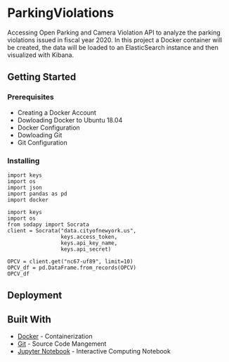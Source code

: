 # ParkingViolations
Accessing Open Parking and Camera Violation API to analyze the parking violations issued in fiscal year 2020. In this project a Docker container will be created, the data will be loaded to an ElasticSearch instance and then visualized with Kibana.

## Getting Started

### Prerequisites

- Creating a Docker Account 
- Dowloading Docker to Ubuntu 18.04 
- Docker Configuration
- Dowloading Git 
- Git Configuration 


### Installing
```
import keys
import os
import json 
import pandas as pd
import docker

import keys
import os
from sodapy import Socrata 
client = Socrata("data.cityofnewyork.us", 
                 keys.access_token,
                 keys.api_key_name, 
                 keys.api_secret)

OPCV = client.get("nc67-uf89", limit=10)
OPCV_df = pd.DataFrame.from_records(OPCV)
OPCV_df
```

## Deployment



## Built With

* [Docker](https://hub.docker.com/r/benitad/bigdata1) - Containerization
* [Git](https://git-scm.com//) - Source Code Mangement 
* [Jupyter Notebook](https://jupyter.org/) - Interactive Computing Notebook

